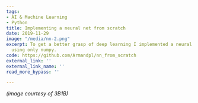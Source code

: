 ```yaml
---
tags:
- AI & Machine Learning
- Python
title: Implementing a neural net from scratch
date: 2019-11-29
image: "/media/nn-2.png"
excerpt: To get a better grasp of deep learning I implemented a neural net from scratch,
  using only numpy.
code: https://github.com/Armandpl/nn_from_scratch
external_link: ''
external_link_name: ''
read_more_bypass: ''

---
```

*(image courtesy of 3B1B)*